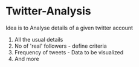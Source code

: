 # Twitter-Analysis
Idea is to Analyse details of a given twitter account

1. All the usual details
2. No of 'real' followers - define criteria
3. Frequency of tweets - Data to be visualized
4. And more
